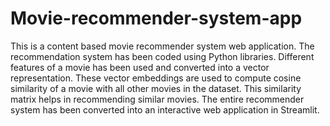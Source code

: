 # Movie-recommender-system-app

This is a content based movie recommender system web application. The recommendation system has been coded using Python libraries. Different features of a movie has been used and converted into a vector representation. These vector embeddings are used to compute cosine similarity of a movie with all other movies in the dataset.
This similarity matrix helps in recommending similar movies.
The entire recommender system has been converted into an interactive web application in Streamlit.
